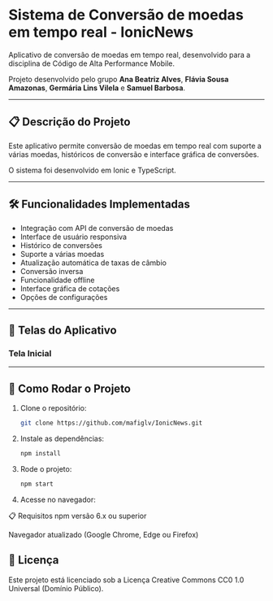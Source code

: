 # Sistema de Conversão de moedas em tempo real - IonicNews

Aplicativo de conversão de moedas em tempo real, desenvolvido para a disciplina de Código de Alta Performance Mobile.

Projeto desenvolvido pelo grupo **Ana Beatriz Alves**, **Flávia Sousa Amazonas**, **Germária Lins Vilela** e **Samuel Barbosa**.

---

## 📋 Descrição do Projeto
Este aplicativo permite conversão de moedas em tempo real com suporte a várias moedas, históricos de conversão e interface gráfica de conversões.

O sistema foi desenvolvido em Ionic e TypeScript.

---

## 🛠 Funcionalidades Implementadas

- Integração com API de conversão de moedas
- Interface de usuário responsiva
- Histórico de conversões
- Suporte a várias moedas
- Atualização automática de taxas de câmbio
- Conversão inversa
- Funcionalidade offline
- Interface gráfica de cotações
- Opções de configurações

---

## 📱 Telas do Aplicativo

### Tela Inicial

---

## 🚀 Como Rodar o Projeto

1. Clone o repositório:
   ```bash
   git clone https://github.com/mafiglv/IonicNews.git

2. Instale as dependências:
    ```bash
    npm install

3. Rode o projeto:
    ```bash
    npm start

4. Acesse no navegador:

📋 Requisitos
npm versão 6.x ou superior

Navegador atualizado (Google Chrome, Edge ou Firefox)

## 📝 Licença

Este projeto está licenciado sob a Licença Creative Commons CC0 1.0 Universal (Domínio Público).
